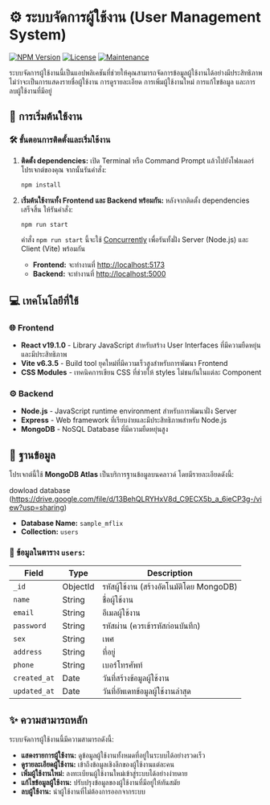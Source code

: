 # ⚙️ ระบบจัดการผู้ใช้งาน (User Management System)

[![NPM Version](https://img.shields.io/npm/v/your-package-name)](https://www.npmjs.com/package/your-package-name)
[![License](https://img.shields.io/badge/License-MIT-yellow.svg)](https://opensource.org/licenses/MIT)
[![Maintenance](https://img.shields.io/badge/Maintained-yes-green.svg)](https://github.com/your-username/your-repo-name/graphs/commit-activity)

ระบบจัดการผู้ใช้งานนี้เป็นแอปพลิเคชันที่ช่วยให้คุณสามารถจัดการข้อมูลผู้ใช้งานได้อย่างมีประสิทธิภาพ ไม่ว่าจะเป็นการแสดงรายชื่อผู้ใช้งาน การดูรายละเอียด การเพิ่มผู้ใช้งานใหม่ การแก้ไขข้อมูล และการลบผู้ใช้งานที่มีอยู่

## 🚀 การเริ่มต้นใช้งาน

### 🛠️ ขั้นตอนการติดตั้งและเริ่มใช้งาน

1.  **ติดตั้ง dependencies:**
    เปิด Terminal หรือ Command Prompt แล้วไปยังโฟลเดอร์โปรเจกต์ของคุณ จากนั้นรันคำสั่ง:
    ```bash
    npm install
    ```

2.  **เริ่มต้นใช้งานทั้ง Frontend และ Backend พร้อมกัน:**
    หลังจากติดตั้ง dependencies เสร็จสิ้น ให้รันคำสั่ง:
    ```bash
    npm run start
    ```
    คำสั่ง `npm run start` นี้จะใช้ [Concurrently](https://www.npmjs.com/package/concurrently) เพื่อรันทั้งฝั่ง Server (Node.js) และ Client (Vite) พร้อมกัน

    * **Frontend:** จะทำงานที่ [http://localhost:5173](http://localhost:5173)
    * **Backend:** จะทำงานที่ [http://localhost:5000](http://localhost:5000)

## 💻 เทคโนโลยีที่ใช้

### 🌐 Frontend

* **React v19.1.0** - Library JavaScript สำหรับสร้าง User Interfaces ที่มีความยืดหยุ่นและมีประสิทธิภาพ
* **Vite v6.3.5** - Build tool ยุคใหม่ที่มีความเร็วสูงสำหรับการพัฒนา Frontend
* **CSS Modules** - เทคนิคการเขียน CSS ที่ช่วยให้ styles ไม่ชนกันในแต่ละ Component

### ⚙️ Backend

* **Node.js** - JavaScript runtime environment สำหรับการพัฒนาฝั่ง Server
* **Express** - Web framework ที่เรียบง่ายและมีประสิทธิภาพสำหรับ Node.js
* **MongoDB** - NoSQL Database ที่มีความยืดหยุ่นสูง

## 💾 ฐานข้อมูล

โปรเจกต์นี้ใช้ **MongoDB Atlas** เป็นบริการฐานข้อมูลบนคลาวด์ โดยมีรายละเอียดดังนี้:

dowload database (https://drive.google.com/file/d/13BehQLRYHxV8d_C9ECX5b_a_6ieCP3g-/view?usp=sharing)

* **Database Name:** `sample_mflix`
* **Collection:** `users`

### 📄 ข้อมูลในตาราง `users`:

| Field        | Type     | Description                                  |
| ------------ | -------- | -------------------------------------------- |
| `_id`        | ObjectId | รหัสผู้ใช้งาน (สร้างอัตโนมัติโดย MongoDB)   |
| `name`       | String   | ชื่อผู้ใช้งาน                                |
| `email`      | String   | อีเมลผู้ใช้งาน                               |
| `password`   | String   | รหัสผ่าน (ควรเข้ารหัสก่อนบันทึก)            |
| `sex`        | String   | เพศ                                          |
| `address`    | String   | ที่อยู่                                        |
| `phone`      | String   | เบอร์โทรศัพท์                                |
| `created_at` | Date     | วันที่สร้างข้อมูลผู้ใช้งาน                   |
| `updated_at` | Date     | วันที่อัพเดทข้อมูลผู้ใช้งานล่าสุด             |



## ✨ ความสามารถหลัก

ระบบจัดการผู้ใช้งานนี้มีความสามารถดังนี้:

* **แสดงรายการผู้ใช้งาน:** ดูข้อมูลผู้ใช้งานทั้งหมดที่อยู่ในระบบได้อย่างรวดเร็ว
* **ดูรายละเอียดผู้ใช้งาน:** เข้าถึงข้อมูลเชิงลึกของผู้ใช้งานแต่ละคน
* **เพิ่มผู้ใช้งานใหม่:** ลงทะเบียนผู้ใช้งานใหม่เข้าสู่ระบบได้อย่างง่ายดาย
* **แก้ไขข้อมูลผู้ใช้งาน:** ปรับปรุงข้อมูลของผู้ใช้งานที่มีอยู่ให้ทันสมัย
* **ลบผู้ใช้งาน:** นำผู้ใช้งานที่ไม่ต้องการออกจากระบบ



